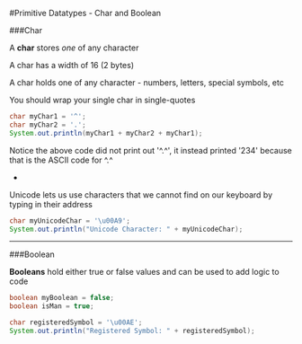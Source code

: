 #Primitive Datatypes - Char and Boolean

###Char

A **char** stores *one* of any character

A char has a width of 16 (2 bytes)

A char holds one of any character - numbers, letters, special symbols, etc

You should wrap your single char in single-quotes

```java
char myChar1 = '^';
char myChar2 = '.';
System.out.println(myChar1 + myChar2 + myChar1);
```

Notice the above code did not print out '^.^', it instead printed '234' because that is the ASCII code for ^.^

-

Unicode lets us use characters that we cannot find on our keyboard by typing in their address

```java
char myUnicodeChar = '\u00A9';
System.out.println("Unicode Character: " + myUnicodeChar);
```

***

###Boolean

**Booleans** hold either true or false values and can be used to add logic to code

```java
boolean myBoolean = false;
boolean isMan = true;

char registeredSymbol = '\u00AE';
System.out.println("Registered Symbol: " + registeredSymbol);
```